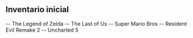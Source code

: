 ## Inventario inicial 
-- The Legend of Zelda
-- The Last of Us
-- Super Mario Bros
-- Resident Evil Remake 2
-- Uncharted 5

